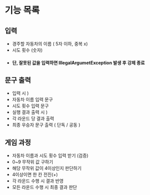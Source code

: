 # 기능 목록

## 입력
- 경주할 자동차의 이름 ( 5자 이하, 중복 x)
- 시도 횟수 (숫자)
- #### 단, 잘못된 값을 입력하면 IllegalArgumetException 발생 후 강제 종료

## 문구 출력
- 입력 시 )
- 자동차 이름 입력 문구
- 시도 횟수 입력 문구
- 실행 결과 출력 시 )
- 각 라운드 당 결과 출력
- 최종 우승자 문구 출력 ( 단독 / 공동 )

## 게임 과정
- 자동차 이름과 시도 횟수 입력 받기 (검증)
- 0~9 무작위 값 구하기
- 해당 무작위 값이 4이상인지 판단하기
- 4이상이면 한 칸 전진(+)
- 각 라운드 수행 시 결과 반영
- 모든 라운드 수행 시 최종 결과 판단